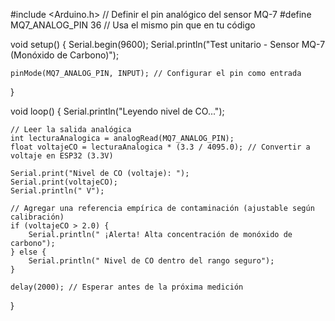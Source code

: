 #include <Arduino.h>
// Definir el pin analógico del sensor MQ-7
#define MQ7_ANALOG_PIN 36  // Usa el mismo pin que en tu código

void setup() {
    Serial.begin(9600);
    Serial.println("Test unitario - Sensor MQ-7 (Monóxido de Carbono)");

    pinMode(MQ7_ANALOG_PIN, INPUT); // Configurar el pin como entrada
}

void loop() {
    Serial.println("Leyendo nivel de CO...");

    // Leer la salida analógica
    int lecturaAnalogica = analogRead(MQ7_ANALOG_PIN);
    float voltajeCO = lecturaAnalogica * (3.3 / 4095.0); // Convertir a voltaje en ESP32 (3.3V)

    Serial.print("Nivel de CO (voltaje): ");
    Serial.print(voltajeCO);
    Serial.println(" V");

    // Agregar una referencia empírica de contaminación (ajustable según calibración)
    if (voltajeCO > 2.0) {
        Serial.println(" ¡Alerta! Alta concentración de monóxido de carbono");
    } else {
        Serial.println(" Nivel de CO dentro del rango seguro");
    }

    delay(2000); // Esperar antes de la próxima medición
}